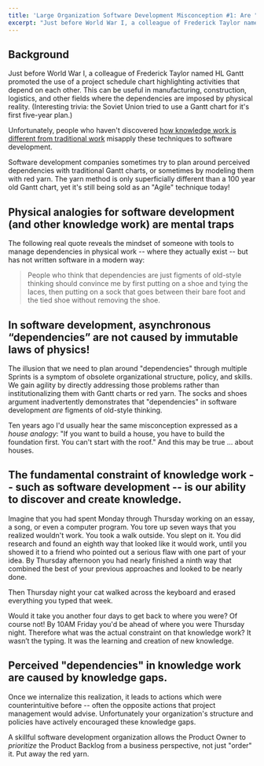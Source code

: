 ```yaml
---
title: 'Large Organization Software Development Misconception #1: Are "Dependencies" In Knowledge Work Caused By Immutable Laws Of Physics?'
excerpt: "Just before World War I, a colleague of Frederick Taylor named HL Gantt promoted the use of a project schedule chart highlighting activities that depend on each other.  This can be useful in manufacturing, construction, logistics, and other fields where the dependencies are imposed by physical reality."
---
```

## Background

Just before World War I, a colleague of Frederick Taylor named HL Gantt promoted the use of a project schedule chart highlighting activities that depend on each other.  This can be useful in manufacturing, construction, logistics, and other fields where the dependencies are imposed by physical reality.  (Interesting trivia: the Soviet Union tried to use a Gantt chart for it's first five-year plan.)

Unfortunately, people who haven't discovered [how knowledge work is different from traditional work](/how-is-knowledge-work-different) misapply these techniques to software development.

Software development companies sometimes try to plan around perceived dependencies with traditional Gantt charts, or sometimes by modeling them with red yarn.  The yarn method is only superficially different than a 100 year old Gantt chart, yet it's still being sold as an "Agile" technique today!

## Physical analogies for software development (and other knowledge work) are mental traps

The following real quote reveals the mindset of someone with tools to manage dependencies in physical work -- where they actually exist -- but has not written software in a modern way:

> People who think that dependencies are just figments of old-style thinking should convince me by first putting on a shoe and tying the laces, then putting on a sock that goes between their bare foot and the tied shoe without removing the shoe.

## In software development, asynchronous “dependencies” are not caused by immutable laws of physics!

The illusion that we need to plan around "dependencies" through multiple Sprints is a symptom of obsolete organizational structure, policy, and skills. We gain agility by directly addressing those problems rather than institutionalizing them with Gantt charts or red yarn.  The socks and shoes argument inadvertently demonstrates that "dependencies" in software development *are* figments of old-style thinking.

Ten years ago I'd usually hear the same misconception expressed as a *house analogy*:  "If you want to build a house, you have to build the foundation first.  You can't start with the roof."  And this may be true ... about houses.

## The fundamental constraint of knowledge work -- such as software development -- is our ability to discover and create knowledge. 

Imagine that you had spent Monday through Thursday working on an essay, a song, or even a computer program.  You tore up seven ways that you realized wouldn't work.  You took a walk outside.  You slept on it.  You did research and found an eighth way that looked like it would work, until you showed it to a friend who pointed out a serious flaw with one part of your idea.  By Thursday afternoon you had nearly finished a ninth way that combined the best of your previous approaches and looked to be nearly done.

Then Thursday night your cat walked across the keyboard and erased everything you typed that week.

Would it take you another four days to get back to where you were?  Of course not!  By 10AM Friday you'd be ahead of where you were Thursday night.  Therefore what was the actual constraint on that knowledge work? It wasn’t the typing. It was the learning and creation of new knowledge.

## Perceived "dependencies" in knowledge work are caused by knowledge gaps.

Once we internalize this realization, it leads to actions which were counterintuitive before -- often the opposite actions that project management would advise.  Unfortunately your organization's structure and policies have actively encouraged these knowledge gaps. 

A skillful software development organization allows the Product Owner to *prioritize* the Product Backlog from a business perspective, not just "order" it.  Put away the red yarn.
